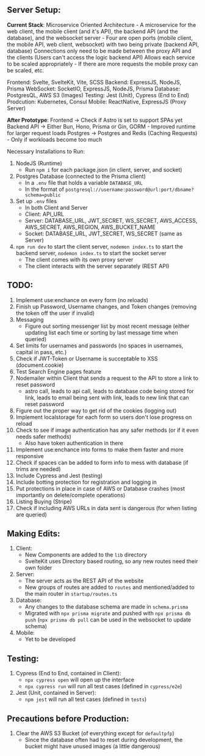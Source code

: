 ## Server Setup:

**Current Stack**:
Microservice Oriented Architecture
    - A microservice for the web client, the mobile client (and it's API), the backend API (and the database), and the websocket server
    - Four are open ports (mobile client, the mobile API, web client, websocket) with two being private (backend API, database)
Connections only need to be made between the proxy API and the clients (Users can't access the logic backend API)
Allows each service to be scaled appropriately
    - If there are more requests the mobile proxy can be scaled, etc.

Frontend: Svelte, SvelteKit, Vite, SCSS
Backend: ExpressJS, NodeJS, Prisma
WebSocket: SocketIO, ExpressJS, NodeJS, Prisma
Database: PostgresQL, AWS S3 (Images)
Testing: Jest (Unit), Cypress (End to End)
Prodcution: Kubernetes, Consul
Mobile: ReactNative, ExpressJS (Proxy Server)

**After Prototype**:
Frontend -> Check if Astro is set to support SPAs yet
Backend API -> Either Bun, Hono, Prisma or Gin, GORM
    - Improved runtime for larger request loads
Postgres -> Postgres and Redis (Caching Requests)
    - Only if workloads become too much

Necessary Installations to Run:
1. NodeJS (Runtime)
    - Run `npm i` for each package.json (in client, server, and socket)
2. Postgres Database (connected to the Prisma client)
    - In a `.env` file that holds a variable `DATABASE_URL`
    - In the format of `postgresql://username:password@url:port/dbname?schema=public`
3. Set up `.env` files
    - In both Client and Server
    - Client: API_URL
    - Server: DATABASE_URL, JWT_SECRET, WS_SECRET, AWS_ACCESS, AWS_SECRET, AWS_REGION, AWS_BUCKET_NAME
    - Socket: DATABASE_URL, JWT_SECRET, WS_SECRET (same as Server)
4. `npm run dev` to start the client server, `nodemon index.ts` to start the backend server, `nodemon index.ts` to start the socket server
    - The client comes with its own proxy server
    - The client interacts with the server separately (REST API)

## TODO:
1. Implement use:enchance on every form (no reloads)
1. Finish up Password, Username changes, and Token changes (removing the token off the user if invalid)
1. Messaging
    - Figure out sorting messenger list by most recent message (either updating list each time or sorting by last message time when queried)
2. Set limits for usernames and passwords (no spaces in usernames, capital in pass, etc.)
2. Check if JWT-Token or Username is succeptable to XSS (document.cookie)
2. Test Search Engine pages feature
2. Nodemailer within Client that sends a request to the API to store a link to reset password
    - astro call, leads to api call, leads to database code being stored for link, leads to email being sent with link, leads to new link that can reset password
3. Figure out the proper way to get rid of the cookies (logging out)
4. Implement localstorage for each form so users don't lose progress on reload
5. Check to see if image authentication has any safer methods (or if it even needs safer methods)
    - Also have token authentication in there
5. Implement use:enchance into forms to make them faster and more responsive
6. Check if spaces can be added to form info to mess with database (if trims are needed)
7. Include Cypress and Jest (testing)
8. Include botting protection for registration and logging in
8. Put protections in place in case of AWS or Database crashes (most importantly on delete/complete operations)
8. Listing Buying (Stripe)
8. Check if including AWS URLs in data sent is dangerous (for when listing are queried)

## Making Edits:
1. Client:
    - New Components are added to the `lib` directory
    - SvelteKit uses Directory based routing, so any new routes need their own folder
2. Server:
    - The server acts as the REST API of the website
    - New groups of routes are added to `routes` and mentioned/added to the main router in `startup/routes.ts`
3. Database:
    - Any changes to the database schema are made in `schema.prisma`
    - Migrated with `npx prisma migrate` and pushed with `npx prisma db push` (`npx prisma db pull` can be used in the websocket to update schema)
4. Mobile:
    - Yet to be developed

## Testing:
1. Cypress (End to End, contained in Client):
    - `npx cypress open` will open up the interface
    - `npx cypress run` will run all test cases (defined in `cypress/e2e`)
2. Jest (Unit, contained in Server):
    - `npm jest` will run all test cases (defined in `tests`)

## Precautions before Production:
1. Clear the AWS S3 Bucket (of everything except for `defaultpfp`)
    - Since the database often had to reset during development, the bucket might have unused images (a little dangerous)